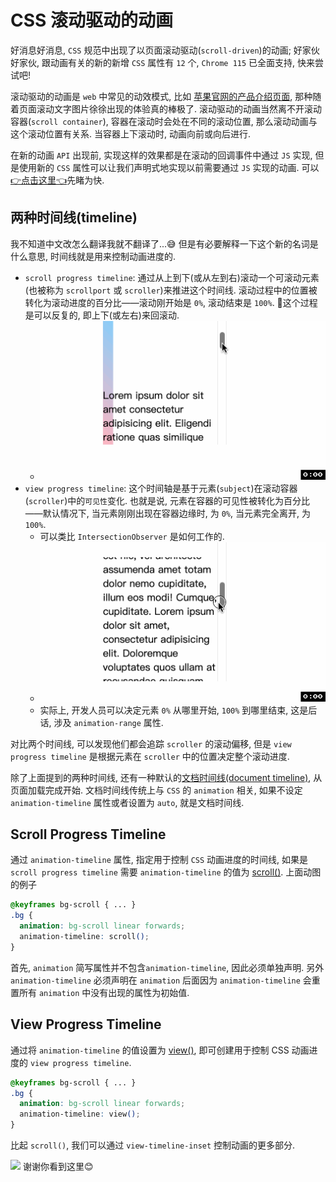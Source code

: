 # CSS 滚动驱动的动画
好消息好消息, `CSS` 规范中出现了以页面滚动驱动(`scroll-driven`)的动画; 好家伙好家伙, 跟动画有关的新的新增 `CSS` 属性有 `12` 个, `Chrome 115` 已全面支持, 快来尝试吧!

滚动驱动的动画是 `web` 中常见的动效模式, 比如 [苹果官网的产品介绍页面](https://www.apple.com.cn/ipad-pro/), 那种随着页面滚动文字图片徐徐出现的体验真的棒极了. 滚动驱动的动画当然离不开滚动容器(`scroll container`), 容器在滚动时会处在不同的滚动位置, 那么滚动动画与这个滚动位置有关系. 当容器上下滚动时, 动画向前或向后进行.

在新的动画 `API` 出现前, 实现这样的效果都是在滚动的回调事件中通过 `JS` 实现, 但是使用新的 `CSS` 属性可以让我们声明式地实现以前需要通过 `JS` 实现的动画. 可以[👉点击这里👈](https://scroll-driven-animations.style/)先睹为快.

## 两种时间线(timeline)
我不知道中文改怎么翻译我就不翻译了...😅 但是有必要解释一下这个新的名词是什么意思, 时间线就是用来控制动画进度的.
- `scroll progress timeline`: 通过从上到下(或从左到右)滚动一个可滚动元素(也被称为 `scrollport` 或 `scroller`)来推进这个时间线. 滚动过程中的位置被转化为滚动进度的百分比——滚动刚开始是 `0%`, 滚动结束是 `100%`. 📖这个过程是可以反复的, 即上下(或左右)来回滚动.
  - ![](../image/scroll-progress-time-example.gif)
- `view progress timeline`: 这个时间轴是基于元素(`subject`)在滚动容器(`scroller`)中的`可见性`变化. 也就是说, 元素在容器的可见性被转化为百分比——默认情况下, 当元素刚刚出现在容器边缘时, 为 `0%`, 当元素完全离开, 为 `100%`.
  - 可以类比 `IntersectionObserver` 是如何工作的.
  - ![](../image/view-progress-time-example.gif)
  - 实际上, 开发人员可以决定元素 `0%` 从哪里开始, `100%` 到哪里结束, 这是后话, 涉及 `animation-range` 属性.

对比两个时间线, 可以发现他们都会追踪 `scroller` 的滚动偏移, 但是 `view progress timeline` 是根据元素在 `scroller` 中的位置决定整个滚动进度.

除了上面提到的两种时间线, 还有一种默认的[文档时间线(document timeline)](https://developer.mozilla.org/en-US/docs/Web/CSS/animation-timeline), 从页面加载完成开始. 文档时间线传统上与 `CSS` 的 `animation` 相关, 如果不设定 `animation-timeline` 属性或者设置为 `auto`, 就是文档时间线.

## Scroll Progress Timeline
通过 `animation-timeline` 属性, 指定用于控制 `CSS` 动画进度的时间线, 如果是 `scroll progress timeline` 需要 `animation-timeline` 的值为 [scroll()](https://developer.mozilla.org/en-US/docs/Web/CSS/animation-timeline/scroll). 上面动图的例子
```css
@keyframes bg-scroll { ... }
.bg {
  animation: bg-scroll linear forwards;
  animation-timeline: scroll();
}
```
首先, `animation` 简写属性并不包含`animation-timeline`, 因此必须单独声明. 另外 `animation-timeline` 必须声明在 `animation` 后面因为 `animation-timeline` 会重置所有 `animation` 中没有出现的属性为初始值.
## View Progress Timeline
通过将 `animation-timeline` 的值设置为 [view()](https://developer.mozilla.org/en-US/docs/Web/CSS/animation-timeline/view), 即可创建用于控制 CSS 动画进度的 `view progress timeline`.
```css
@keyframes bg-scroll { ... }
.bg {
  animation: bg-scroll linear forwards;
  animation-timeline: view();
}
```
比起 `scroll()`, 我们可以通过 `view-timeline-inset` 控制动画的更多部分.

![](../image/)
谢谢你看到这里😊